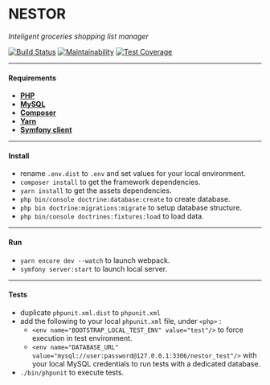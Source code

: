 # NESTOR

*Inteligent groceries shopping list manager*

[![Build Status](https://travis-ci.com/Lionel-D/nestor.svg?branch=develop)](https://travis-ci.com/Lionel-D/nestor)
[![Maintainability](https://api.codeclimate.com/v1/badges/8d90efd4e9207c3ea6f1/maintainability)](https://codeclimate.com/github/Lionel-D/nestor/maintainability)
[![Test Coverage](https://api.codeclimate.com/v1/badges/8d90efd4e9207c3ea6f1/test_coverage)](https://codeclimate.com/github/Lionel-D/nestor/test_coverage)

---

#### Requirements

- **[PHP](https://www.php.net/)**
- **[MySQL](https://www.mysql.com/)**
- **[Composer](https://getcomposer.org/)**
- **[Yarn](https://yarnpkg.com)**
- **[Symfony client](https://symfony.com/download)**

---

#### Install

- rename `.env.dist` to `.env` and set values for your local environment.
- `composer install` to get the framework dependencies.
- `yarn install` to get the assets dependencies.
- `php bin/console doctrine:database:create` to create database.
- `php bin doctrine:migrations:migrate` to setup database structure.
- `php bin/console doctrines:fixtures:load` to load data.

---

#### Run

- `yarn encore dev --watch` to launch webpack.
- `symfony server:start` to launch local server.

---

#### Tests

- duplicate `phpunit.xml.dist` to `phpunit.xml`
- add the following to your local `phpunit.xml` file, under `<php>` :
    - `<env name="BOOTSTRAP_LOCAL_TEST_ENV" value="test"/>` to force execution in test environment.
    - `<env name="DATABASE_URL" value="mysql://user:password@127.0.0.1:3306/nestor_test"/>` with your local MySQL credentials to run tests with a dedicated database.
- `./bin/phpunit` to execute tests.
